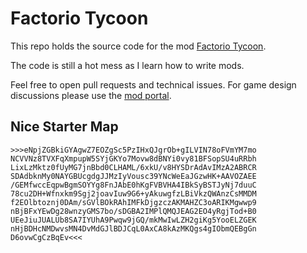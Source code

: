 # Factorio Tycoon

This repo holds the source code for the mod [Factorio Tycoon](https://mods.factorio.com/mod/tycoon).

The code is still a hot mess as I learn how to write mods.

Feel free to open pull requests and technical issues. For game design discussions please use the [mod portal](https://mods.factorio.com/mod/tycoon/discussion).

## Nice Starter Map

```
>>>eNpjZGBkiGYAgwZ7EOZgSc5PzIHxQJgrOb+gILVIN78oFVmYM7mo
NCVVNz8TVXFqXmpupW5SYjGKYo7Movw8dBNYi0vy81BFSopSU4uRRbh
LixLzMktz0fUyMG7jnBbd0CLHAML/6xkU/v8HYSDrAdAvIMzA2ABRCR
SDAdbknMy0NAYGBUcgdgJJMzIyVousc39YNcWeEaJGzwHK+AAVOZAEE
/GEMfwccEqpwBgmSOYYg8FnJAbE0hKgFVBVHA4IBkSyBSTJyNj7duuC
78cu2DH+Wfnxkm9Sgj2joavIuw9G6+yAkuwgfzLBiVkzQWAnzCsMMDM
f2EOlbtoznj0DAm/sGVlBOkRAhIMFkDjgzczAKMAHZC3oARIKMgwwp9
nBjBFxYEwDg28wnzyGMS7bo/sDGBA2IMPlQMQJEAG2EO4yRgjTod+B0
UEeJiuJUALUb8SA7IYUhA9Pwqw9jGQ/mkMwIwLZH2giKg5YooELZGEK
nHjBDHcNMDwvsMN4DvMdGJlBDJCqL0AxCA8kAzMKQgs4gIObmQEBgGn
D6ovwCgCzBqEv<<<
```